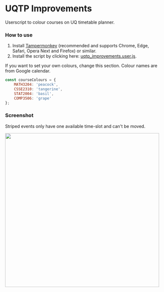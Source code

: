 # UQTP Improvements
Userscript to colour courses on UQ timetable planner.

### How to use
1. Install [Tampermonkey](https://www.tampermonkey.net/) (recommended and supports Chrome, Edge, Safari, Opera Next and Firefox) or similar.
2. Install the script by clicking here: [uqtp_improvements.user.js](https://github.com/KentonLam/UQTP-Improvements/raw/master/uqtp_improvements.user.js).

If you want to set your own colours, change this section. Colour names are from Google calendar.
```javascript
const courseColours = {
    MATH3204: 'peacock',
    CSSE2310: 'tangerine',
    STAT2004: 'basil',
    COMP3506: 'grape'
};
```
### Screenshot
Striped events only have one available time-slot and can't be moved.

<img src="https://i.imgur.com/qdDAk3R.png" height=500>
